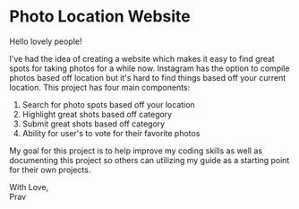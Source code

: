 # Photo Location Website

Hello lovely people!

I've had the idea of creating a website which makes it easy to find great spots for taking photos for a while now. Instagram has the option to compile photos based off location but it's hard to find things based off your current location. This project has four main components:

1. Search for photo spots based off your location
2. Highlight great shots based off category
3. Submit great shots based off category
4. Ability for user's to vote for their favorite photos

My goal for this project is to help improve my coding skills as well as documenting this project so others can utilizing my guide as a starting point for their own projects.

With Love,<br>
Prav

